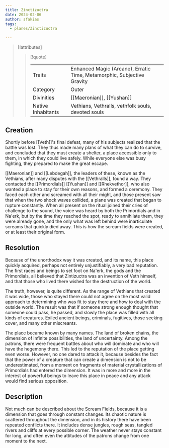 ```yaml
---
title: Zinctizuctra
date: 2024-02-06
author: sfakias
tags:
  - planes/Zinctizuctra

---
```

> [!attributes]
> 
> > [!quote]
> >
> > | | |
> > | --- | --- |
> > | Traits |  Enhanced Magic (Arcane), Erratic Time, Metamorphic, Subjective Gravity |
> > | Category | Outer |
> > | Divinities | [[Maeronian]], [[Yushan]] |
> > | Native Inhabitants | Vethians, Vethralls, vethfolk souls, devoted souls |

## Creation

Shortly before [[Veth]]'s final defeat, many of his subjects realized that the battle was lost. They thus made many plans of what they can do to survive, and concluded that they must create a shelter, a place accessible only to them, in which they could live safely. While everyone else was busy fighting, they prepared to make the great escape.

[[Maeronian]] and [[Lebdegah]], the leaders of these, known as the Vethians, after many disputes with the [[Vethralls]], found a way. They contacted the [[Primordials]] [[Yushan]] and [[Rhekvethor]], who also wanted a place to stay for their own reasons, and formed a ceremony. They faced each other and screamed with all their might, and those present saw that when the two shock waves collided, a plane was created that began to rupture constantly. When all present on the ritual joined their cries of challenge to the sound, the voice was heard by both the Primordials and in Na'erk, but by the time they reached the spot, ready to annihilate them, they were already gone, and the only what was left behind were inarticulate screams that quickly died away. This is how the scream fields were created, or at least their original form.

## Resolution

Because of the unorthodox way it was created, and its name, this place quickly acquired, perhaps not entirely unjustifiably, a very bad reputation. The first races and beings to set foot on Na'erk, the gods and the Primordials, all believed that Zintizuctra was an invention of Veth himself, and that those who lived there wished for the destruction of the world.

The truth, however, is quite different. As the range of Vethians that created it was wide, those who stayed there could not agree on the most valid approach to determining who was fit to stay there and how to deal with the outside world. The result was that if someone strong enough thought that someone could pass, he passed, and slowly the place was filled with all kinds of creatures. Exiled ancient beings, criminals, fugitives, those seeking cover, and many other miscreants.

The place became known by many names. The land of broken chains, the dimension of infinite possibilities, the land of uncertainty. Among the patrons, there were frequent battles about who will dominate and who will have the hegemony there. This led to the reputation of the place getting even worse. However, no one dared to attack it, because besides the fact that the power of a creature that can create a dimension is not to be underestimated, from a moment on fragments of material crystallizations of Primordials had entered the dimension. It was in more and more in the interest of powerful beings to leave this place in peace and any attack would find serious opposition.

## Description

Not much can be described about the Scream Fields, because it is a dimension that goes through constant changes. Its chaotic nature is scattered throughout the dimension, and in its history there have been repeated conflicts there. It includes dense jungles, rough seas, tangled rivers and cliffs at every possible corner. The weather never stays constant for long, and often even the attitudes of the patrons change from one moment to the next.